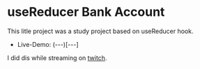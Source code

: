 # useReducer Bank Account

This litle project was a study project based on useReducer hook.
* Live-Demo: (---)[---]

I did dis while streaming on [twitch](https://twitch.tv/mazttt).
